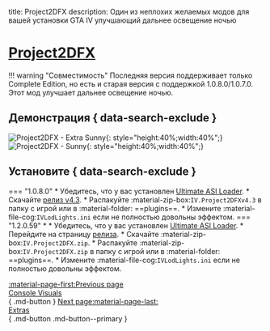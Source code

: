 title: Project2DFX
description: Один из неплохих желаемых модов для вашей установки GTA IV улучшающий дальнее освещение ночью

# [Project2DFX](https://github.com/ThirteenAG/III.VC.SA.IV.Project2DFX/)
!!! warning "Совместимость"
    Последняя версия поддерживает только Complete Edition, но есть и старая версия с поддержкой 1.0.8.0/1.0.7.0.
Этот мод улучшает дальнее освещение ночью.

## Демонстрация { data-search-exclude }
![Project2DFX - Extra Sunny](../../assets/project2dfxextrasunny.webp){: style="height:40%;width:40%";}
![Project2DFX - Sunny](../../assets/project2dfxsunny.webp){: style="height:40%;width:40%";}

## Установите { data-search-exclude }
=== "1.0.8.0"
    * Убедитесь, что у вас установлен [Ultimate ASI Loader](../../mod-dependencies/#ultimate-asi-loader).
    * Скачайте [релиз v4.3](https://github.com/ThirteenAG/III.VC.SA.IV.Project2DFX/releases/download/v0.0/IV.Project2DFXv4.3.zip).
    * Распакуйте :material-zip-box:`IV.Project2DFXv4.3` в папку с игрой или в :material-folder: ==plugins==.
    * Измените :material-file-cog:`IVLodLights.ini` если не полностью довольны эффектом.
=== "1.2.0.59"
    * * Убедитесь, что у вас установлен [Ultimate ASI Loader](../../mod-dependencies/#ultimate-asi-loader).
    * Перейдите на страницу [релиза](https://github.com/ThirteenAG/III.VC.SA.IV.Project2DFX/releases/tag/gtaiv).
    * Скачайте :material-zip-box:`IV.Project2DFX.zip`.
    * Распакуйте :material-zip-box:`IV.Project2DFX.zip` в папку с игрой или в :material-folder: ==plugins==.
    * Измените :material-file-cog:`IVLodLights.ini` если не полностью довольны эффектом.

[:material-page-first:Previous page <br>Console Visuals</br>](consolevisuals.md.md){ .md-button } [Next page:material-page-last: <br>Extras</br>](../extras/index.md){ .md-button .md-button--primary }
